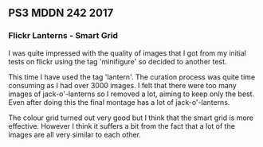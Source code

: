 ## PS3 MDDN 242 2017

### Flickr Lanterns - Smart Grid

I was quite impressed with the quality of images that I got from my initial tests on flickr using the tag 'minifigure' so decided to another test.

This time I have used the tag 'lantern'.  The curation process was quite time consuming as I had over 3000 images.  I felt that there were too many images of jack-o'-lanterns so I removed a lot, aiming to keep only the best. Even after doing this the final montage has a lot of jack-o'-lanterns.

The colour grid turned out very good but I think that the smart grid is more effective.  However I think it suffers a bit from the fact that a lot of the images are all very similar to each other.